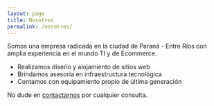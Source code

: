 ```yaml
---
layout: page
title: Nosotros
permalink: /nosotros/
---
```

Somos una empresa radicada en la ciudad de Paraná - Entre Ríos con amplia experiencia en el mundo TI y de Ecommerce.

* Realizamos diseño y alojamiento de sitios web
* Brindamos asesoría en infraestructura tecnológica
* Contamos con equipamiento propio de última generación

No dude en [contactarnos](https://tau.com.ar/contacto/) por cualquier consulta.
